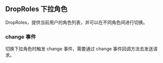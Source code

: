 <div class="demo-header">
<p class="overviewicon">
  <span class="wapi-business-droproles"/>
</p>

## DropRoles 下拉角色

<nova-uxlink widget-name="DropRoles"></nova-uxlink>

DropRoles，提供当前用户的角色列表，并可以在不同角色间进行切换。
</div>

### change 事件

切换下拉角色时触发 change 事件，需要通过 change 事件回调方法去发送请求。

<nova-demo-view link="drop-roles/change-role-event"></nova-demo-view>

<br>
